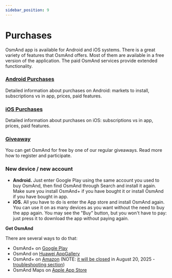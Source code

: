 ```yaml
---
sidebar_position: 9
---
```


# Purchases

OsmAnd app is available for Android and iOS systems. There is a great variety of features that OsmAnd offers. Most of them are available in a free version of the application. The paid OsmAnd services provide extended functionality.

### [Android Purchases](./android.md)

Detailed information about purchases on Android: markets to install, subscriptions vs in app, prices, paid features.

### [iOS Purchases](./ios.md)

Detailed information about purchases on iOS: subscriptions vs in app, prices, paid features.

### [Giveaway](./giveaway.md)

You can get OsmAnd for free by one of our regular giveaways. Read more how to register and participate.

### New device / new account

- **Android.** Just enter Google Play using the same account you used to buy OsmAnd, then find OsmAnd through Search and install it again. Make sure you install OsmAnd+ if you have bought it or install OsmAnd if you have bought in app.
- **iOS.** All you have to do is enter the App store and install OsmAnd again. You can use it on as many devices as you want without the need to buy the app again. You may see the "Buy" button, but you won't have to pay: just press it to download the app without paying again.


**Get OsmAnd**

There are several ways to do that:
- OsmAnd+ on [Google Play](https://play.google.com/store/apps/dev?id=8483587772816822023)
- OsmAnd on [Huawei AppGallery](https://appgallery.huawei.com/#/app/C101486545)
- OsmAnd+ on [Amazon](https://www.amazon.com/s?i=mobile-apps&rh=p_4%3AOsmAnd) (NOTE: [it will be closed](https://developer.amazon.com/apps-and-games/blogs/2025/02/upcoming-changes-to-amazon-appstore-for-android-devices-and-coins-program) in August 20, 2025 - [troubleshooting section](../troubleshooting/purchases_payments.md#what-do-after-close-of-amazon-store))
- OsmAnd Maps on [Apple App Store](https://apps.apple.com/us/app/osmand-maps-travel-navigate/id934850257)
